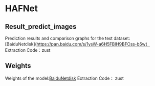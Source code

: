 # HAFNet <br>
## Result_predict_images  <br>
Prediction results and comparison graphs for the test dataset:[BaiduNetdisk](https://pan.baidu.com/s/1ysW-a6H5FBIH9BFOss-b5w）    Extraction Code：zust  <br>
## Weights   <br>
Weights of the model:[BaiduNetdisk](https://pan.baidu.com/s/1_L_uOszpoPdAOryFY8XjHg)    Extraction Code： zust  <br>
